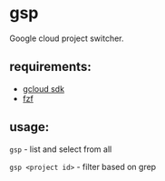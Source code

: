# gsp

Google cloud project switcher.

## requirements:

- [gcloud sdk](https://cloud.google.com/sdk/)
- [fzf](https://github.com/junegunn/fzf)

## usage:

`gsp` - list and select from all

`gsp <project id>` - filter based on grep
